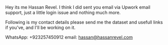 Hey its me Hassan Revel. I think I did sent you email via Upwork email support, just a little login issue and nothing much more.

Following is my contact details please send me the dataset and usefull links if you've, and I'll be working on it.

WhatsApp: +923257450912
email: hassan@hassanrevel.com
